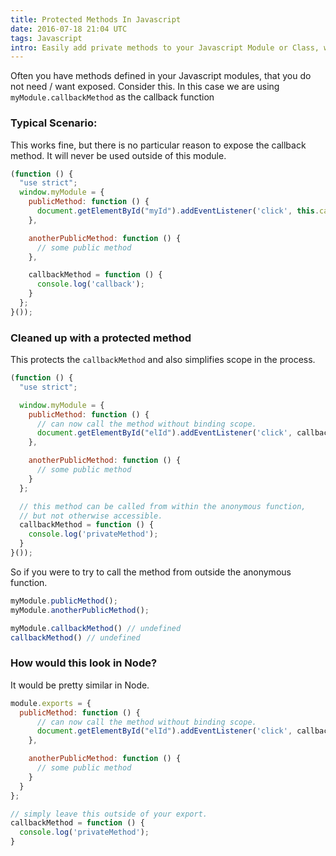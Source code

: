 ```yaml
---
title: Protected Methods In Javascript
date: 2016-07-18 21:04 UTC
tags: Javascript
intro: Easily add private methods to your Javascript Module or Class, while also avoiding scope issues on callbacks.
---
```


Often you have methods defined in your Javascript modules, that you do not need / want exposed. Consider this. In this case we are using ``myModule.callbackMethod`` as the callback function

### Typical Scenario:
This works fine, but there is no particular reason to expose the callback method. It will never be used outside of this module.

```javascript
(function () {
  "use strict";
  window.myModule = {
    publicMethod: function () {
      document.getElementById("myId").addEventListener('click', this.callbackMethod.bind(this));
    },

    anotherPublicMethod: function () {
      // some public method
    },

    callbackMethod = function () {
      console.log('callback');
    }
  };
}());
```


### Cleaned up with a protected method
This protects the ``callbackMethod`` and also simplifies scope in the process.

```javascript
(function () {
  "use strict";

  window.myModule = {
    publicMethod: function () {
      // can now call the method without binding scope.
      document.getElementById("elId").addEventListener('click', callbackMethod);
    },

    anotherPublicMethod: function () {
      // some public method
    }
  };

  // this method can be called from within the anonymous function,
  // but not otherwise accessible.
  callbackMethod = function () {
    console.log('privateMethod');
  }
}());
```

So if you were to try to call the method from outside the anonymous function.

```javascript
myModule.publicMethod();
myModule.anotherPublicMethod();

myModule.callbackMethod() // undefined
callbackMethod() // undefined
```

### How would this look in Node?

It would be pretty similar in Node.

```javascript
module.exports = {
  publicMethod: function () {
      // can now call the method without binding scope.
      document.getElementById("elId").addEventListener('click', callbackMethod);
    },

    anotherPublicMethod: function () {
      // some public method
    }
  }
};

// simply leave this outside of your export.
callbackMethod = function () {
  console.log('privateMethod');
}
```